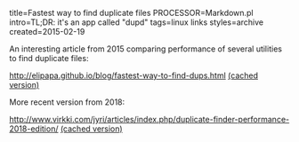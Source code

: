 title=Fastest way to find duplicate files
PROCESSOR=Markdown.pl
intro=TL;DR: it's an app called "dupd"
tags=linux links
styles=archive
created=2015-02-19

An interesting article from 2015 comparing performance of several utilities to find duplicate files:

<http://elipapa.github.io/blog/fastest-way-to-find-dups.html> [(cached version)](http://archive.is/mMDfb)

More recent version from 2018:

<http://www.virkki.com/jyri/articles/index.php/duplicate-finder-performance-2018-edition/> [(cached version)](http://archive.is/YDaIv)
